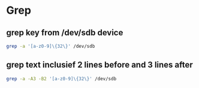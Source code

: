 # Grep

## grep key from /dev/sdb device

```bash
grep -a '[a-z0-9]\{32\}' /dev/sdb
```

## grep text inclusief 2 lines before and 3 lines after

```bash
grep -a -A3 -B2 '[a-z0-9]\{32\}' /dev/sdb
```
